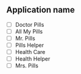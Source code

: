 ## Application name
- [ ] Doctor Pills
- [ ] All My Pills
- [ ] Mr. Pills
- [ ] Pills Helper
- [ ] Health Care
- [ ] Health Helper
- [ ] Mrs. Pills